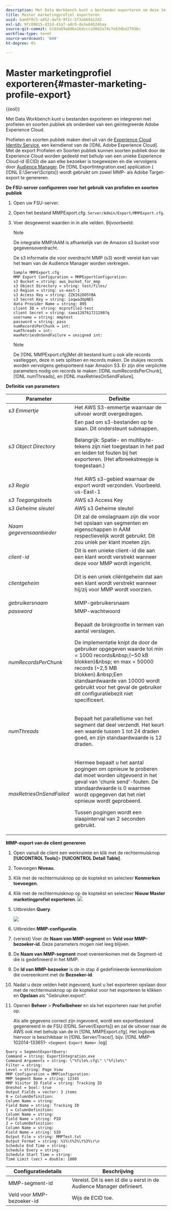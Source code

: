 ```yaml
---
description: Met Data Workbench kunt u bestanden exporteren om deze te integreren met de exportopties voor profielen en soorten publiek als onderdeel van een geïntegreerde Adobe Experience Cloud.
title: Master marketingprofiel exporteren
uuid: bae0f0c5-a452-4afd-9f2c-5f3ab69a12d2
exl-id: 9fc89815-d31d-41a7-a0c0-de1e84b24baa
source-git-commit: b1dda69a606a16dccca30d2a74c7e63dbd27936c
workflow-type: tm+mt
source-wordcount: '644'
ht-degree: 0%

---
```


# Master marketingprofiel exporteren{#master-marketing-profile-export}

{{eol}}

Met Data Workbench kunt u bestanden exporteren en integreren met profielen en soorten publiek als onderdeel van een geïntegreerde Adobe Experience Cloud.

<!-- <a id="section_731922BC8628479198A41EF3EA72F2FF"></a> -->

Profielen en soorten publiek maken deel uit van de [Experience Cloud Identity Service](https://experienceleague.adobe.com/docs/id-service/using/home.html), een kerndienst van de [!DNL Adobe Experience Cloud]. Met de export Profielen en Soorten publiek kunnen soorten publiek door de Experience Cloud worden gedeeld met behulp van een unieke Experience Cloud-id (ECID) die aan elke bezoeker is toegewezen en die vervolgens door [Audience Manager](https://experienceleague.adobe.com/docs/audience-manager/user-guide/aam-home.html). De [!DNL ExportIntegration.exe] application ( [!DNL E:\Server\Scripts]) wordt gebruikt om zowel MMP- als Adobe Target-export te genereren.

**De FSU-server configureren voor het gebruik van profielen en soorten publiek**

1. Open uw FSU-server.
1. Open het bestand MMPExport.cfg. `Server/Admin/Export/MMPExport.cfg`.
1. Voer desgewenst waarden in in alle velden. Bijvoorbeeld:

   >[!NOTE]
   >
   >De integratie MMP/AAM is afhankelijk van de Amazon s3 bucket voor gegevensoverdracht.
   >
   >
   >De s3 informatie die voor overdracht MMP (s3) wordt vereist kan van het team van de Audience Manager worden verkregen.

   ```
   Sample MMPExport.cfg
   MMP Export Configuration = MMPExportConfiguration: 
   s3 Bucket = string: aws_bucket_for_mmp 
   s3 Object Directory = string: test/files/ 
   s3 Region = string: us-east-1 
   s3 Access Key = string: ZZKI62OO5YBA 
   s3 Secret Key = string: ioqwa3OpNE5 
   data Provider Name = string: 895 
   client ID = string: mcprofile2-test 
   client Secret = string: saea1287617212987q 
   username = string: mmptest 
   password = string: pass 
   numRecordsPerChunk = int:  
   numThreads = int:  
   maxRetriesOnSendFailure = unsigned int:
   ```

   >[!NOTE]
   >
   >De [!DNL MMPExport.cfg]Met dit bestand kunt u ook alle records vastleggen, deze in sets splitsen en records maken. De stukjes records worden vervolgens geëxporteerd naar Amazon S3. Er zijn drie verplichte parameters nodig om records te maken: [!DNL numRecordsPerChunk], [!DNL numThreads], en [!DNL maxRetriesOnSendFailure].

**Definitie van parameters**

<table id="table_DDEFBC45895A4663973F9C2EB9052FEF"> 
 <thead> 
  <tr> 
   <th colname="col1" class="entry"> Parameter </th> 
   <th colname="col2" class="entry"> Definitie </th> 
  </tr> 
 </thead>
 <tbody> 
  <tr> 
   <td colname="col1"> <i>s3 Emmertje</i> </td> 
   <td colname="col2"> Het AWS S3-emmertje waarnaar de uitvoer wordt overgedragen. </td> 
  </tr> 
  <tr> 
   <td colname="col1"> <i>s3 Object Directory</i> </td> 
   <td colname="col2"> Een pad om s3-bestanden op te slaan. Dit ondersteunt submappen. <p> <p>Belangrijk: Spatie- en multibyte-tekens zijn niet toegestaan in het pad en leiden tot fouten bij het exporteren. (Het afbreekstreepje is toegestaan.) </p> </p> </td> 
  </tr> 
  <tr> 
   <td colname="col1"> <i>s3 Regio</i> </td> 
   <td colname="col2"> Het AWS s3-gebied waarnaar de export wordt verzonden. Voorbeeld. us-East-1 </td> 
  </tr> 
  <tr> 
   <td colname="col1"> <i>s3 Toegangstoets</i> </td> 
   <td colname="col2"> AWS s3 Access Key </td> 
  </tr> 
  <tr> 
   <td colname="col1"> <i>s3 Geheime sleutel</i> </td> 
   <td colname="col2"> AWS s3 Geheime sleutel </td> 
  </tr> 
  <tr> 
   <td colname="col1"> <i>Naam gegevensaanbieder</i> </td> 
   <td colname="col2"> Dit zal de omslagnaam zijn die voor het opslaan van segmenten en eigenschappen in AAM respectievelijk wordt gebruikt. Dit zou uniek per klant moeten zijn. </td> 
  </tr> 
  <tr> 
   <td colname="col1"> <i>client-id</i> </td> 
   <td colname="col2"> Dit is een unieke client-id die aan een klant wordt verstrekt wanneer deze voor MMP wordt ingericht. </td> 
  </tr> 
  <tr> 
   <td colname="col1"> <i>clientgeheim</i> </td> 
   <td colname="col2"> <p><i></i>Dit is een uniek cliëntgeheim dat aan een klant wordt verstrekt wanneer hij/zij voor MMP wordt voorzien. </p> </td> 
  </tr> 
  <tr> 
   <td colname="col1"> <i>gebruikersnaam</i> </td> 
   <td colname="col2"> MMP-gebruikersnaam </td> 
  </tr> 
  <tr> 
   <td colname="col1"> <i>password</i> </td> 
   <td colname="col2"> MMP-wachtwoord </td> 
  </tr> 
  <tr> 
   <td colname="col1"> <i>numRecordsPerChunk</i> </td> 
   <td colname="col2"> <p>Bepaalt de brokgrootte in termen van aantal verslagen. </p> <p>De implementatie knipt de door de gebruiker opgegeven waarde tot min = 1000 records&amp;nbsp;(~50 kB blokken)&amp;nbsp; en max = 50000 records (~2,5 MB blokken).&amp;nbsp;Een standaardwaarde van 10000 wordt gebruikt voor het geval de gebruiker dit configuratiebezit niet specificeert. </p> </td> 
  </tr> 
  <tr> 
   <td colname="col1"> <i>numThreads</i> </td> 
   <td colname="col2"> <p>Bepaalt het parallellisme van het segment dat deel verzendt. Het keurt een waarde tussen 1 tot 24 draden goed, en zijn standaardwaarde is 12 draden. </p> </td> 
  </tr> 
  <tr> 
   <td colname="col1"> <i>maxRetriesOnSendFailed</i> </td> 
   <td colname="col2"> <p>Hiermee bepaalt u het aantal pogingen om opnieuw te proberen dat moet worden uitgevoerd in het geval van 'chunk send'-fouten. De standaardwaarde is 0 waarmee wordt opgegeven dat het niet opnieuw wordt geprobeerd. </p> <p>Tussen pogingen wordt een slaapinterval van 2 seconden gebruikt. </p> </td> 
  </tr> 
 </tbody> 
</table>

**MMP-export van de client genereren**

1. Open vanuit de client een werkruimte en klik met de rechtermuisknop **[!UICONTROL Tools]**> **[!UICONTROL Detail Table]**.
1. Toevoegen **Niveau**.
1. Klik met de rechtermuisknop op de koptekst en selecteer **Kenmerken toevoegen**.
1. Klik met de rechtermuisknop op de koptekst en selecteer **Nieuw Master marketingprofiel exporteren**. ![](assets/mmp_mmp_export.png)
1. Uitbreiden **Query**.

   ![](assets/mmp_mmp_query.png)

1. Uitbreiden **MMP-configuratie**.
1. (vereist) Voer de **Naam van MMP-segment** en **Veld voor MMP-bezoeker-id**. Deze parameters mogen niet leeg blijven.
1. De **Naam van MMP-segment** moet overeenkomen met de Segment-id die is gedefinieerd in het MMP.
1. De **Id van MMP-bezoeker** is de in stap 4 gedefinieerde kenmerkkolom die overeenkomt met de **Bezoeker-id**.
1. Nadat u deze velden hebt ingevoerd, kunt u het exporteren opslaan door met de rechtermuisknop op de koptekst voor het exporteren te klikken en **Opslaan** als &quot;Gebruiker\.export&quot;.
1. Openen **Beheer** > **Profielbeheer** en sla het exporteren naar het profiel op.

   Als alle gegevens correct zijn ingevoerd, wordt een exportbestand gegenereerd in de FSU ([!DNL Server/Exports]) en zal de uitvoer naar de AWS ook met behulp van de in [!DNL MMPExport.cfg]. Het logboek hiervoor is beschikbaar in [!DNL Server/Trace/]. bijv. [!DNL MMP-102014-133651- `<Segment Export Name>` .log]

```
Query = SegmentExportQuery: 
Command = string: ExportIntegration.exe 
Command Arguments = string: \"%file%.cfg\" \"%file%\" 
Filter = string: 
Level = string: Page View 
MMP Configuration = MMPConfiguration: 
MMP Segment Name = string: 12345 
MMP Visitor ID Field = string: Tracking ID 
Oneshot = bool: true 
Output Fields = vector: 3 items 
0 = ColumnDefinition: 
Column Name = string: 
Field Name = string: Tracking ID 
1 = ColumnDefinition: 
Column Name = string: 
Field Name = string: PID 
2 = ColumnDefinition: 
Column Name = string: 
Field Name = string: SID 
Output File = string: MMPTest.txt 
Output Format = string: %1%\t%2%\t%3%\r\n 
Schedule End Time = string: 
Schedule Every = string: 
Schedule Start Time = string: 
Time Limit (sec) = double: 1800 
```

| Configuratiedetails | Beschrijving |
|---|---|
| MMP-segment-id | Vereist. Dit is een id die u eerst in de Audience Manager definieert. |
| Veld voor MMP-bezoeker-id | Wijs de ECID toe. |
